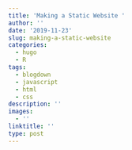 ```yaml
---
title: 'Making a Static Website '
author: ''
date: '2019-11-23'
slug: making-a-static-website
categories:
  - hugo
  - R
tags:
  - blogdown
  - javascript
  - html
  - css
description: ''
images:
  - ''
linktitle: ''
type: post
---
```


